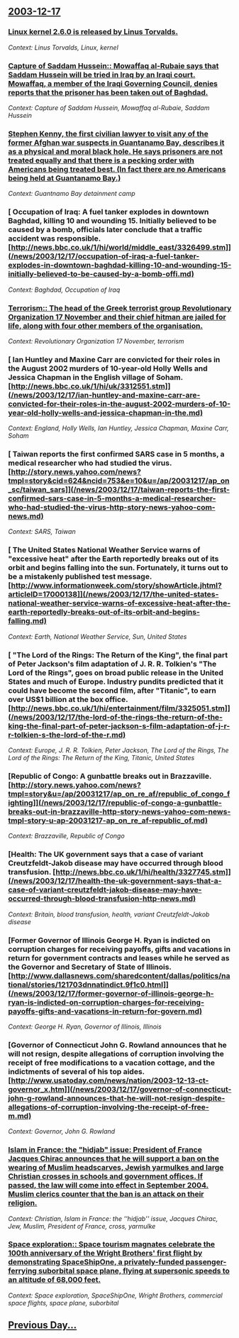 ## [2003-12-17](/news/2003/12/17/index.md)

### [ Linux kernel 2.6.0 is released by Linus Torvalds.](/news/2003/12/17/linux-kernel-2-6-0-is-released-by-linus-torvalds.md)
_Context: Linus Torvalds, Linux, kernel_

### [ Capture of Saddam Hussein:: Mowaffaq al-Rubaie says that Saddam Hussein will be tried in Iraq by an Iraqi court. Mowaffaq, a member of the Iraqi Governing Council, denies reports that the prisoner has been taken out of Baghdad. ](/news/2003/12/17/capture-of-saddam-hussein-mowaffaq-al-rubaie-says-that-saddam-hussein-will-be-tried-in-iraq-by-an-iraqi-court-mowaffaq-a-member-of-the.md)
_Context: Capture of Saddam Hussein, Mowaffaq al-Rubaie, Saddam Hussein_

### [ Stephen Kenny, the first civilian lawyer to visit any of the former Afghan war suspects in Guantanamo Bay, describes it as a physical and moral black hole. He says prisoners are not treated equally and that there is a pecking order with Americans being treated best. (In fact there are no Americans being held at Guantanamo Bay.) ](/news/2003/12/17/stephen-kenny-the-first-civilian-lawyer-to-visit-any-of-the-former-afghan-war-suspects-in-guantanamo-bay-describes-it-as-a-physical-and-m.md)
_Context: Guantnamo Bay detainment camp_

### [ Occupation of Iraq: A fuel tanker explodes in downtown Baghdad, killing 10 and wounding 15. Initially believed to be caused by a bomb, officials later conclude that a traffic accident was responsible. [http://news.bbc.co.uk/1/hi/world/middle_east/3326499.stm]](/news/2003/12/17/occupation-of-iraq-a-fuel-tanker-explodes-in-downtown-baghdad-killing-10-and-wounding-15-initially-believed-to-be-caused-by-a-bomb-offi.md)
_Context: Baghdad, Occupation of Iraq_

### [ Terrorism:: The head of the Greek terrorist group Revolutionary Organization 17 November and their chief hitman are jailed for life, along with four other members of the organisation. ](/news/2003/12/17/terrorism-the-head-of-the-greek-terrorist-group-revolutionary-organization-17-november-and-their-chief-hitman-are-jailed-for-life-along.md)
_Context: Revolutionary Organization 17 November, terrorism_

### [ Ian Huntley and Maxine Carr are convicted for their roles in the August 2002 murders of 10-year-old Holly Wells and Jessica Chapman in the English village of Soham. [http://news.bbc.co.uk/1/hi/uk/3312551.stm]](/news/2003/12/17/ian-huntley-and-maxine-carr-are-convicted-for-their-roles-in-the-august-2002-murders-of-10-year-old-holly-wells-and-jessica-chapman-in-the.md)
_Context: England, Holly Wells, Ian Huntley, Jessica Chapman, Maxine Carr, Soham_

### [ Taiwan reports the first confirmed SARS case in 5 months, a medical researcher who had studied the virus. [http://story.news.yahoo.com/news?tmpl=story&cid=624&ncid=753&e=10&u=/ap/20031217/ap_on_sc/taiwan_sars]](/news/2003/12/17/taiwan-reports-the-first-confirmed-sars-case-in-5-months-a-medical-researcher-who-had-studied-the-virus-http-story-news-yahoo-com-news.md)
_Context: SARS, Taiwan_

### [ The United States National Weather Service warns of "excessive heat" after the Earth reportedly breaks out of its orbit and begins falling into the sun. Fortunately, it turns out to be a mistakenly published test message. [http://www.informationweek.com/story/showArticle.jhtml?articleID=17000138]](/news/2003/12/17/the-united-states-national-weather-service-warns-of-excessive-heat-after-the-earth-reportedly-breaks-out-of-its-orbit-and-begins-falling.md)
_Context: Earth, National Weather Service, Sun, United States_

### [ "The Lord of the Rings: The Return of the King", the final part of Peter Jackson's film adaptation of J. R. R. Tolkien's "The Lord of the Rings", goes on broad public release in the United States and much of Europe. Industry pundits predicted that it could have become the second film, after "Titanic", to earn over US$1 billion at the box office. [http://news.bbc.co.uk/1/hi/entertainment/film/3325051.stm]](/news/2003/12/17/the-lord-of-the-rings-the-return-of-the-king-the-final-part-of-peter-jackson-s-film-adaptation-of-j-r-r-tolkien-s-the-lord-of-the-r.md)
_Context: Europe, J. R. R. Tolkien, Peter Jackson, The Lord of the Rings, The Lord of the Rings: The Return of the King, Titanic, United States_

### [Republic of Congo: A gunbattle breaks out in Brazzaville.[http://story.news.yahoo.com/news?tmpl=story&u=/ap/20031217/ap_on_re_af/republic_of_congo_fighting]](/news/2003/12/17/republic-of-congo-a-gunbattle-breaks-out-in-brazzaville-http-story-news-yahoo-com-news-tmpl-story-u-ap-20031217-ap_on_re_af-republic_of.md)
_Context: Brazzaville, Republic of Congo_

### [Health: The UK government says that a case of variant Creutzfeldt-Jakob disease may have occurred through blood transfusion. [http://news.bbc.co.uk/1/hi/health/3327745.stm]](/news/2003/12/17/health-the-uk-government-says-that-a-case-of-variant-creutzfeldt-jakob-disease-may-have-occurred-through-blood-transfusion-http-news.md)
_Context: Britain, blood transfusion, health, variant Creutzfeldt-Jakob disease_

### [Former Governor of Illinois George H. Ryan is indicted on corruption charges for receiving payoffs, gifts and vacations in return for government contracts and leases while he served as the Governor and Secretary of State of Illinois. [http://www.dallasnews.com/sharedcontent/dallas/politics/national/stories/121703dnnatindict.9f1c0.html]](/news/2003/12/17/former-governor-of-illinois-george-h-ryan-is-indicted-on-corruption-charges-for-receiving-payoffs-gifts-and-vacations-in-return-for-govern.md)
_Context: George H. Ryan, Governor of Illinois, Illinois_

### [Governor of Connecticut John G. Rowland announces that he will not resign, despite allegations of corruption involving the receipt of free modifications to a vacation cottage, and the indictments of several of his top aides. [http://www.usatoday.com/news/nation/2003-12-13-ct-governor_x.htm]](/news/2003/12/17/governor-of-connecticut-john-g-rowland-announces-that-he-will-not-resign-despite-allegations-of-corruption-involving-the-receipt-of-free-m.md)
_Context: Governor, John G. Rowland_

### [Islam in France: the "hidjab" issue: President of France Jacques Chirac announces that he will support a ban on the wearing of Muslim headscarves, Jewish yarmulkes and large Christian crosses in schools and government offices. If passed, the law will come into effect in September 2004. Muslim clerics counter that the ban is an attack on their religion. ](/news/2003/12/17/islam-in-france-the-hidjab-issue-president-of-france-jacques-chirac-announces-that-he-will-support-a-ban-on-the-wearing-of-muslim-headsc.md)
_Context: Christian, Islam in France: the ''hidjab'' issue, Jacques Chirac, Jew, Muslim, President of France, cross, yarmulke_

### [Space exploration:: Space tourism magnates celebrate the 100th anniversary of the Wright Brothers' first flight by demonstrating SpaceShipOne, a privately-funded passenger-ferrying suborbital space plane, flying at supersonic speeds to an altitude of 68,000 feet. ](/news/2003/12/17/space-exploration-space-tourism-magnates-celebrate-the-100th-anniversary-of-the-wright-brothers-first-flight-by-demonstrating-spaceshipon.md)
_Context: Space exploration, SpaceShipOne, Wright Brothers, commercial space flights, space plane, suborbital_

## [Previous Day...](/news/2003/12/16/index.md)

